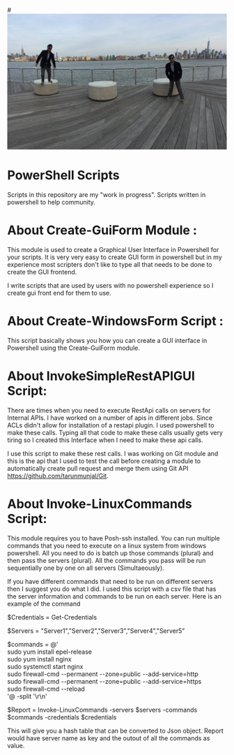 #![tarun](tarun.jpg)
# PowerShell Scripts
Scripts in this repository are my "work in progress". 
Scripts written in powershell to help community.

About Create-GuiForm Module :
=============================
  This module is used to create a Graphical User Interface in Powershell for your scripts. It is very very easy to create GUI form in powershell but in my experience most scripters don't like to type all that needs to be done to create the GUI frontend.
  
  I write scripts that are used by users with no powershell experience so I create gui front end for them to use.


About Create-WindowsForm Script :
=================================
  This script basically shows you how you can create a GUI interface in Powershell using the Create-GuiForm module.


About InvokeSimpleRestAPIGUI Script:
====================================
  There are times when you need to execute RestApi calls on servers for Internal APIs. I have worked on a number of apis in different jobs. Since ACLs didn't allow for installation of a restapi plugin. I used powershell to make these calls. Typing all that code to make these calls usually gets very tiring so I created this Interface when I need to make these api calls.
  
  I use this script to make these rest calls. I was working on Git module and this is the api that I used to test the call before creating a module to automatically create pull request and merge them using Git API https://github.com/tarunmunjal/Git. 

About Invoke-LinuxCommands Script:
====================================
This module requires you to have Posh-ssh installed. You can run multiple commands that you need to execute on a linux system from windows powershell. All you need to do is batch up those commands (plural) and then pass the servers (plural). All the commands you pass will be run sequentially one by one on all servers (Simultaeously). 

If you have different commands that need to be run on different servers then I suggest you do what I did. I used this script with a csv file that has the server information and commands to be run on each server. 
Here is an example of the command

$Credentials = Get-Credentials

$Servers = "Server1","Server2","Server3","Server4","Server5"


$commands = @' <br />
sudo yum install epel-release <br />
sudo yum install nginx <br />
sudo systemctl start nginx <br />
sudo firewall-cmd --permanent --zone=public --add-service=http <br />
sudo firewall-cmd --permanent --zone=public --add-service=https <br />
sudo firewall-cmd --reload <br />
'@ -split '\r\n' <br />

$Report = Invoke-LinuxCommands -servers $servers -commands $commands -credentials $credentials

This will give you a hash table that can be converted to Json object. Report would have server name as key and the outout of all the commands as value.
